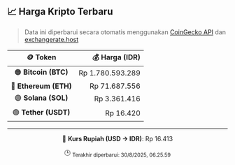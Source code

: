 

<!-- HARGA_KRIPTO -->
## 📈 Harga Kripto Terbaru

> Data ini diperbarui secara otomatis menggunakan [CoinGecko API](https://www.coingecko.com/) dan [exchangerate.host](https://exchangerate.host/)

<div align="center">

| 🪙 Token | 💰 Harga (IDR) |
|:------:|---------------:|
| 🟠 **Bitcoin (BTC)**   | Rp 1.780.593.289 |
| 🔵 **Ethereum (ETH)**  | Rp 71.687.556 |
| 🟣 **Solana (SOL)**    | Rp 3.361.416 |
| 🟢 **Tether (USDT)**   | Rp 16.420 |

---

💱 **Kurs Rupiah (USD → IDR)**: Rp 16.413

🕒 <sub>Terakhir diperbarui: 30/8/2025, 06.25.59</sub>

</div>
<!-- /HARGA_KRIPTO -->